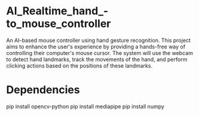 # AI_Realtime_hand_-to_mouse_controller
An AI-based mouse controller using hand gesture recognition. This project aims to enhance the user's experience by providing a hands-free way of controlling their computer's mouse cursor.
The system will use the webcam to detect hand landmarks, track the movements of the hand, and perform clicking actions based on the positions of these landmarks.

# Dependencies
  pip install opencv-python
  pip install mediapipe
  pip install numpy
